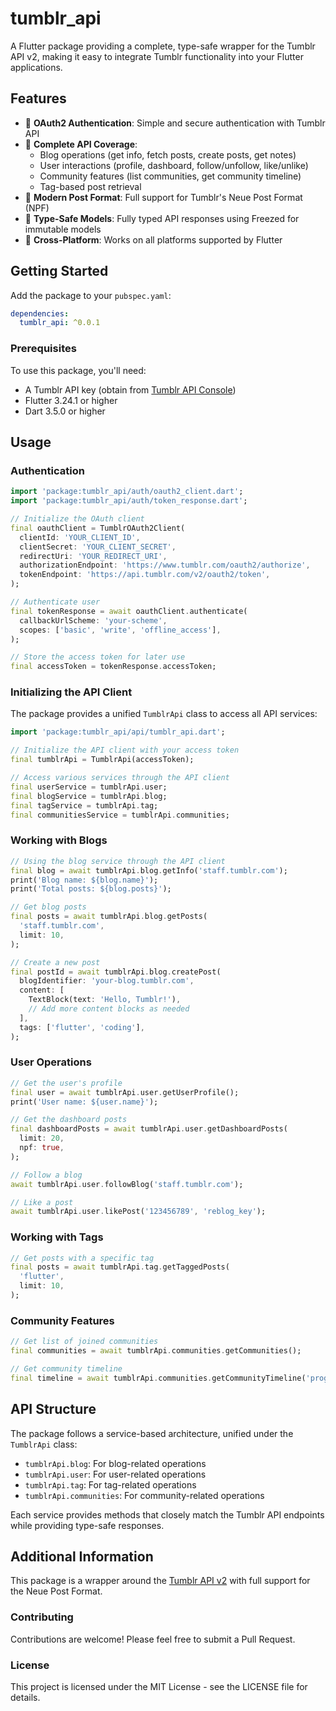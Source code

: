 
# tumblr_api

A Flutter package providing a complete, type-safe wrapper for the Tumblr API v2, making it easy to integrate Tumblr functionality into your Flutter applications.

## Features

- 🔑 **OAuth2 Authentication**: Simple and secure authentication with Tumblr API
- 📝 **Complete API Coverage**:
  - Blog operations (get info, fetch posts, create posts, get notes)
  - User interactions (profile, dashboard, follow/unfollow, like/unlike)
  - Community features (list communities, get community timeline)
  - Tag-based post retrieval
- 🧩 **Modern Post Format**: Full support for Tumblr's Neue Post Format (NPF)
- 🧰 **Type-Safe Models**: Fully typed API responses using Freezed for immutable models
- 📱 **Cross-Platform**: Works on all platforms supported by Flutter

## Getting Started

Add the package to your `pubspec.yaml`:

```yaml
dependencies:
  tumblr_api: ^0.0.1
```

### Prerequisites

To use this package, you'll need:

- A Tumblr API key (obtain from [Tumblr API Console](https://www.tumblr.com/oauth/apps))
- Flutter 3.24.1 or higher
- Dart 3.5.0 or higher

## Usage

### Authentication

```dart
import 'package:tumblr_api/auth/oauth2_client.dart';
import 'package:tumblr_api/auth/token_response.dart';

// Initialize the OAuth client
final oauthClient = TumblrOAuth2Client(
  clientId: 'YOUR_CLIENT_ID',
  clientSecret: 'YOUR_CLIENT_SECRET',
  redirectUri: 'YOUR_REDIRECT_URI',
  authorizationEndpoint: 'https://www.tumblr.com/oauth2/authorize',
  tokenEndpoint: 'https://api.tumblr.com/v2/oauth2/token',
);

// Authenticate user
final tokenResponse = await oauthClient.authenticate(
  callbackUrlScheme: 'your-scheme',
  scopes: ['basic', 'write', 'offline_access'],
);

// Store the access token for later use
final accessToken = tokenResponse.accessToken;
```

### Initializing the API Client

The package provides a unified `TumblrApi` class to access all API services:

```dart
import 'package:tumblr_api/api/tumblr_api.dart';

// Initialize the API client with your access token
final tumblrApi = TumblrApi(accessToken);

// Access various services through the API client
final userService = tumblrApi.user;
final blogService = tumblrApi.blog;
final tagService = tumblrApi.tag;
final communitiesService = tumblrApi.communities;
```

### Working with Blogs

```dart
// Using the blog service through the API client
final blog = await tumblrApi.blog.getInfo('staff.tumblr.com');
print('Blog name: ${blog.name}');
print('Total posts: ${blog.posts}');

// Get blog posts
final posts = await tumblrApi.blog.getPosts(
  'staff.tumblr.com',
  limit: 10,
);

// Create a new post
final postId = await tumblrApi.blog.createPost(
  blogIdentifier: 'your-blog.tumblr.com',
  content: [
    TextBlock(text: 'Hello, Tumblr!'),
    // Add more content blocks as needed
  ],
  tags: ['flutter', 'coding'],
);
```

### User Operations

```dart
// Get the user's profile
final user = await tumblrApi.user.getUserProfile();
print('User name: ${user.name}');

// Get the dashboard posts
final dashboardPosts = await tumblrApi.user.getDashboardPosts(
  limit: 20,
  npf: true,
);

// Follow a blog
await tumblrApi.user.followBlog('staff.tumblr.com');

// Like a post
await tumblrApi.user.likePost('123456789', 'reblog_key');
```

### Working with Tags

```dart
// Get posts with a specific tag
final posts = await tumblrApi.tag.getTaggedPosts(
  'flutter',
  limit: 10,
);
```

### Community Features

```dart
// Get list of joined communities
final communities = await tumblrApi.communities.getCommunities();

// Get community timeline
final timeline = await tumblrApi.communities.getCommunityTimeline('programming');
```

## API Structure

The package follows a service-based architecture, unified under the `TumblrApi` class:

- `tumblrApi.blog`: For blog-related operations
- `tumblrApi.user`: For user-related operations
- `tumblrApi.tag`: For tag-related operations
- `tumblrApi.communities`: For community-related operations

Each service provides methods that closely match the Tumblr API endpoints while providing type-safe responses.

## Additional Information

This package is a wrapper around the [Tumblr API v2](https://www.tumblr.com/docs/en/api/v2) with full support for the Neue Post Format.

### Contributing

Contributions are welcome! Please feel free to submit a Pull Request.

### License

This project is licensed under the MIT License - see the LICENSE file for details.
